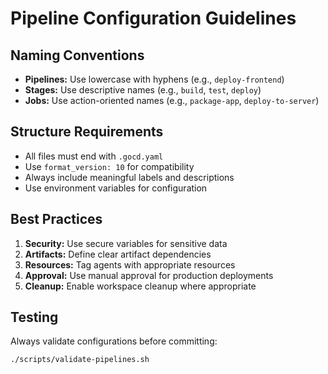 # Pipeline Configuration Guidelines

## Naming Conventions

- **Pipelines:** Use lowercase with hyphens (e.g., `deploy-frontend`)
- **Stages:** Use descriptive names (e.g., `build`, `test`, `deploy`)
- **Jobs:** Use action-oriented names (e.g., `package-app`, `deploy-to-server`)

## Structure Requirements

- All files must end with `.gocd.yaml`
- Use `format_version: 10` for compatibility
- Always include meaningful labels and descriptions
- Use environment variables for configuration

## Best Practices

1. **Security:** Use secure variables for sensitive data
2. **Artifacts:** Define clear artifact dependencies
3. **Resources:** Tag agents with appropriate resources
4. **Approval:** Use manual approval for production deployments
5. **Cleanup:** Enable workspace cleanup where appropriate

## Testing

Always validate configurations before committing:
```bash
./scripts/validate-pipelines.sh
```
